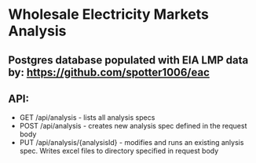# Wholesale Electricity Markets Analysis
## Postgres database populated with EIA LMP data by: https://github.com/spotter1006/eac
## API:
* GET /api/analysis - lists all analysis specs
* POST /api/analysis - creates new analysis spec defined in the request body
* PUT /api/analysis/{analysisId} - modifies and runs an existing anlysis spec. Writes excel files to directory specified in request body
